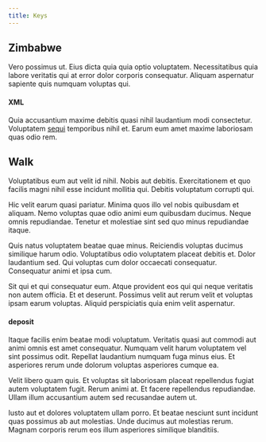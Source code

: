 ```yaml
---
title: Keys
---
```


## Zimbabwe

Vero possimus ut. Eius dicta quia quia optio voluptatem. Necessitatibus quia labore veritatis qui at error dolor corporis consequatur. Aliquam aspernatur sapiente quis numquam voluptas qui.

#### XML

Quia accusantium maxime debitis quasi nihil laudantium modi consectetur. Voluptatem [sequi](/facere/eaque/principal.md) temporibus nihil et. Earum eum amet maxime laboriosam quas odio rem.

## Walk

Voluptatibus eum aut velit id nihil. Nobis aut debitis. Exercitationem et quo facilis magni nihil esse incidunt mollitia qui. Debitis voluptatum corrupti qui.

Hic velit earum quasi pariatur. Minima quos illo vel nobis quibusdam et aliquam. Nemo voluptas quae odio animi eum quibusdam ducimus. Neque omnis repudiandae. Tenetur et molestiae sint sed quo minus repudiandae itaque.

Quis natus voluptatem beatae quae minus. Reiciendis voluptas ducimus similique harum odio. Voluptatibus odio voluptatem placeat debitis et. Dolor laudantium sed. Qui voluptas cum dolor occaecati consequatur. Consequatur animi et ipsa cum.

Sit qui et qui consequatur eum. Atque provident eos qui qui neque veritatis non autem officia. Et et deserunt. Possimus velit aut rerum velit et voluptas ipsam earum voluptas. Aliquid perspiciatis quia enim velit aspernatur.

#### deposit

Itaque facilis enim beatae modi voluptatum. Veritatis quasi aut commodi aut animi omnis est amet consequatur. Numquam velit harum voluptatem vel sint possimus odit. Repellat laudantium numquam fuga minus eius. Et asperiores rerum unde dolorum voluptas asperiores cumque ea.

Velit libero quam quis. Et voluptas sit laboriosam placeat repellendus fugiat autem voluptatem fugit. Rerum animi at. Et facere repellendus repudiandae. Ullam illum accusantium autem sed recusandae autem ut.

Iusto aut et dolores voluptatem ullam porro. Et beatae nesciunt sunt incidunt quas possimus ab aut molestias. Unde ducimus aut molestias rerum. Magnam corporis rerum eos illum asperiores similique blanditiis.
